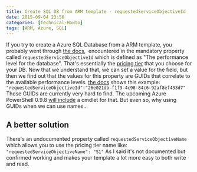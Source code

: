 ```yaml
---
title: Create SQL DB from ARM template - requestedServiceObjectiveId
date: 2015-09-04 23:56
categories: [Technical-Howto]
tags: [ARM, Azure, SQL]
---
```


If you try to create a Azure SQL Database from a ARM template, you probably went through [the docs](https://msdn.microsoft.com/en-us/library/azure/mt163685.aspx),  encountered in the mandatory property called `requestedServiceObjectiveId` which is defined as "The performance level for the database". That's essentially the [pricing tier](http://azure.microsoft.com/en-gb/pricing/details/sql-database/) that you choose for your DB. Now that we understand that, we can set a value for the field, but then we find out that the values for this property are GUIDs that correlate to the available performance levels. [the docs](https://msdn.microsoft.com/en-us/library/azure/mt163685.aspx) shows this example:
`"requestedServiceObjectiveId":"26e021db-f1f9-4c98-84c6-92af8ef433d7"`
Those GUIDs are currently very hard to find. The upcoming Azure PowerShell 0.9.8 [will include](https://github.com/Azure/azure-powershell/pull/792) a cmdlet for that. But even so, why using GUIDs when we can use names...

## A better solution
There's an undocumented property called `requestedServiceObjectiveName` which allows you to use the pricing tier name like:
`"requestedServiceObjectiveName": "S1"`
As I said it's not documented but confirmed working and makes your template a lot more easy to both write and read.
